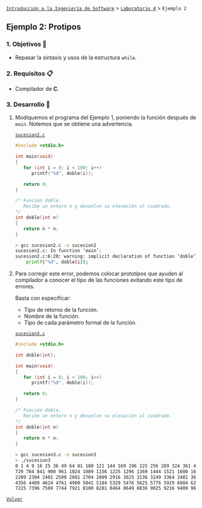 [`Introducción a la Ingeniería de Software`](../../README.md) > [`Laboratorio 4`](../README.md) > `Ejemplo 2`

## Ejemplo 2: Protipos

### 1. Objetivos :dart:

- Repasar la sintaxis y usos de la estructura `while`.

### 2. Requisitos :clipboard:

- Compilador de __C__.

### 3. Desarrollo :rocket:

1. Modiquemos el programa del Ejemplo 1, poniendo la función después de `main`. Notemos que se obtiene una advertencia.

   [`sucesion2.c`](codigos/sucesion2.c)

   ```c
   #include <stdio.h>

   int main(void)
   {
      for (int i = 0; i < 100; i++)
         printf("%d", doble(i));

      return 0;
   }

   /* Función doble.
      Recibe un entero n y devuelve su elevación al cuadrado.
   */
   int doble(int n)
   {
      return n * n;
   }
   ```

   ```bash
   > gcc sucesion2.c -o sucesion2
   sucesion2.c: In function ‘main’:
   sucesion2.c:6:20: warning: implicit declaration of function ‘doble’ [-Wimplicit-function-declaration]
       printf("%d", doble(i));
   ```

1. Para corregir este error, podemos colocar prototipos que ayuden al compilador a conocer el tipo de las funciones evitando este tipo de errores.

   Basta con especificar:

   - Tipo de retorno de la función.
   - Nombre de la función.
   - Tipo de cada parámetro formal de la función.

   [`sucesion3.c`](codigos/sucesion3.c)

   ```c
   #include <stdio.h>

   int doble(int);

   int main(void)
   {
      for (int i = 0; i < 100; i++)
         printf("%d", doble(i));

      return 0;
   }

   /* Función doble.
      Recibe un entero n y devuelve su elevación al cuadrado.
   */
   int doble(int n)
   {
      return n * n;
   }
   ```

   ```bash
   > gcc sucesion3.c -o sucesion3
   > ./sucesion3 
   0 1 4 9 16 25 36 49 64 81 100 121 144 169 196 225 256 289 324 361 400 441 484 529 576 625 676 
   729 784 841 900 961 1024 1089 1156 1225 1296 1369 1444 1521 1600 1681 1764 1849 1936 2025 2116 
   2209 2304 2401 2500 2601 2704 2809 2916 3025 3136 3249 3364 3481 3600 3721 3844 3969 4096 4225 
   4356 4489 4624 4761 4900 5041 5184 5329 5476 5625 5776 5929 6084 6241 6400 6561 6724 6889 7056 
   7225 7396 7569 7744 7921 8100 8281 8464 8649 8836 9025 9216 9409 9604 9801
   ```   
   
[`Volver`](../README.md)
